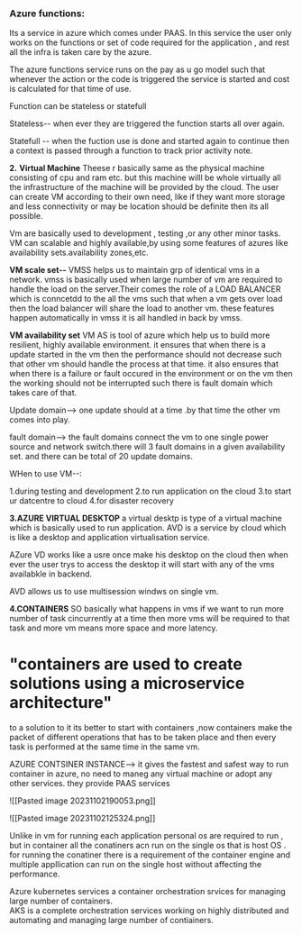 
### Azure functions:

Its a service in azure which comes under PAAS.
In this service the user only works on the functions or set of code required for the application , and rest all the infra is taken care by the azure.

The azure functions service runs on the pay as u go model such that whenever the action or the code is triggered the service is started and cost is calculated for that time of use.

Function can be stateless or statefull

Stateless-- when ever they are triggered the function starts all over again.

Statefull -- when the fuction use is done and started again to continue then a context is passed through a function to track prior activity note.

**2.** **Virtual Machine**
Theese r basically same as the physical machine consisting of cpu and ram etc. but this machine willl be whole virtually all the infrastructure of the machine will be provided by the cloud.
The user can create VM according to their own need, like if they want more storage and less connectivity or may be location should be definite then its all possible.

Vm are basically used to development , testing ,or any other minor tasks.
VM can scalable and highly available,by using some features of azures like availability sets.availability zones,etc.

**VM scale set--**
VMSS helps us to maintain grp of identical vms in a network.
vmss is basically used when large number of vm are required to handle the load on the server.Their comes the role of a LOAD BALANCER which is conncetdd to the all the vms such that when a vm gets over load then  the load balancer will share the load to another vm.
these features happen automatically in vmss it is all handled in back by vmss.

**VM availability set**
VM AS is tool of azure which help us to build more  resilient, highly available environment.
it ensures that when there is a update started in the vm then the performance should not decrease such that other vm should handle the process at that time.
it also ensures that when there is a failure or fault occured in the environment or on the vm then the working should not be interrupted such there is fault domain which takes care of that.

Update domain--> one update should at a time .by that time the other vm comes into play.

fault domain--> the fault domains connect the vm to one single power source and network switch.there will 3 fault domains in a given availability set.
and there can be total of 20 update domains.

WHen to use VM--: 

1.during testing and development
2.to run application on the cloud
3.to start ur datcentre to cloud
4.for disaster recovery

**3.AZURE VIRTUAL DESKTOP**
a virtual desktp is type of a virtual machine which is basically used to run application.
AVD is a service by cloud which is like a desktop and application virtualisation service.

AZure VD works like a usre once make his desktop on the cloud then when ever the user trys to access the desktop it will start with any of the vms availabkle in backend.

AVD allows us to use multisession windws on single vm.

**4.CONTAINERS**
SO basically what happens in vms if we want to run more number of task cincurrently at a time then more vms will be required to that task and more vm means more space and more latency.

# "containers are used to create solutions using a microservice architecture"

to a solution to it its better to start with containers ,now containers make the packet of different operations that has to be taken place and then every task is performed at the same time in the same vm.

AZURE CONTSINER INSTANCE-->
it gives the fastest and safest way to run container in azure, no need to maneg any virtual machine or adopt any other services.
they provide PAAS services

![[Pasted image 20231102190053.png]]

![[Pasted image 20231102125324.png]]


Unlike in vm for running each application personal os are required to run , but in container all the conatiners acn run on the single os that is host OS . for running the conatiner there is a requirement of the container engine and multiple appllication can run on the single host without affecting the performance.


Azure kubernetes services
a container orchestration srvices for managing large number of containers.  
AKS is a complete orchestration services working on highly distributed and  automating and managing large number of contiainers. 
